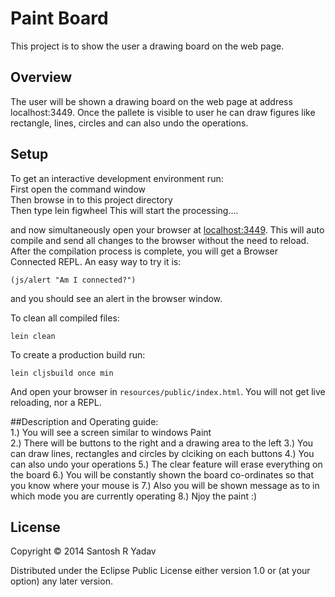 ﻿# Paint Board

This project is to show the user a drawing board on the web page.

## Overview

The user will be shown a drawing board on the web page at address localhost:3449.
Once the pallete is visible to user he can draw figures like rectangle, lines, circles and can also
undo the operations.

## Setup

To get an interactive development environment run:  
    First open the command window  
    Then browse in to this project directory  
    Then type lein figwheel
    This will start the processing....  

and now simultaneously open your browser at [localhost:3449](http://localhost:3449/).
This will auto compile and send all changes to the browser without the
need to reload. After the compilation process is complete, you will
get a Browser Connected REPL. An easy way to try it is:

    (js/alert "Am I connected?")

and you should see an alert in the browser window.

To clean all compiled files:

    lein clean

To create a production build run:

    lein cljsbuild once min

And open your browser in `resources/public/index.html`. You will not
get live reloading, nor a REPL. 

##Description and Operating guide:  
1.) You will see a screen similar to windows Paint  
2.) There will be buttons to the right and a drawing area to the left
3.) You can draw lines, rectangles and circles by clciking on each buttons
4.) You can also undo your operations
5.) The clear feature will erase everything on the board
6.) You will be constantly shown the board co-ordinates so that you know where your mouse is
7.) Also you will be shown message as to in which mode you are currently operating
8.) Njoy the paint :)

## License

Copyright © 2014 Santosh R Yadav

Distributed under the Eclipse Public License either version 1.0 or (at your option) any later version.
